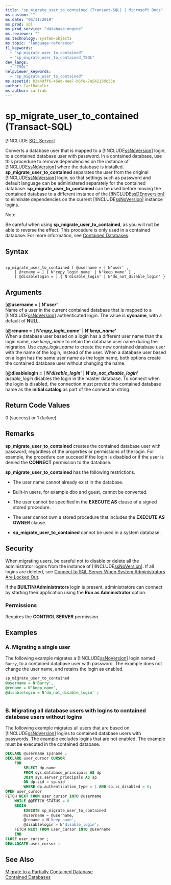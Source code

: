 ```yaml
---
title: "sp_migrate_user_to_contained (Transact-SQL) | Microsoft Docs"
ms.custom: ""
ms.date: "06/11/2019"
ms.prod: sql
ms.prod_service: "database-engine"
ms.reviewer: ""
ms.technology: system-objects
ms.topic: "language-reference"
f1_keywords: 
  - "sp_migrate_user_to_contained"
  - "sp_migrate_user_to_contained_TSQL"
dev_langs: 
  - "TSQL"
helpviewer_keywords: 
  - "sp_migrate_user_to_contained"
ms.assetid: b3a49ff6-46ad-4ee7-b6fe-7e54213dc33e
author: CarlRabeler
ms.author: carlrab
---
```

# sp_migrate_user_to_contained (Transact-SQL)
[!INCLUDE [SQL Server](../../includes/applies-to-version/sqlserver.md)]

  Converts a database user that is mapped to a [!INCLUDE[ssNoVersion](../../includes/ssnoversion-md.md)] login, to a contained database user with password. In a contained database, use this procedure to remove dependencies on the instance of [!INCLUDE[ssNoVersion](../../includes/ssnoversion-md.md)] where the database is installed. **sp_migrate_user_to_contained** separates the user from the original [!INCLUDE[ssNoVersion](../../includes/ssnoversion-md.md)] login, so that settings such as password and default language can be administered separately for the contained database. **sp_migrate_user_to_contained** can be used before moving the contained database to a different instance of the [!INCLUDE[ssDEnoversion](../../includes/ssdenoversion-md.md)] to eliminate dependencies on the current [!INCLUDE[ssNoVersion](../../includes/ssnoversion-md.md)] instance logins.  
  
> [!NOTE]
> Be careful when using **sp_migrate_user_to_contained**, as you will not be able to reverse the effect. This procedure is only used in a contained database. For more information, see [Contained Databases](../../relational-databases/databases/contained-databases.md).  
  
## Syntax  
  
```  
  
sp_migrate_user_to_contained [ @username = ] N'user' ,   
    [ @rename = ] { N'copy_login_name' | N'keep_name' } ,   
    [ @disablelogin = ] { N'disable_login' | N'do_not_disable_login' }   
```  
  
## Arguments  
 [**@username =** ] **N'***user***'**  
 Name of a user in the current contained database that is mapped to a [!INCLUDE[ssNoVersion](../../includes/ssnoversion-md.md)] authenticated login. The value is **sysname**, with a default of **NULL**.  
  
 [**@rename =** ] **N'***copy_login_name***'** | **N'***keep_name***'**  
 When a database user based on a login has a different user name than the login name, use *keep_name* to retain the database user name during the migration. Use *copy_login_name* to create the new contained database user with the name of the login, instead of the user. When a database user based on a login has the same user name as the login name, both options create the contained database user without changing the name.  
  
 [**@disablelogin =** ] **N'***disable_login***'** | **N'***do_not_disable_login***'**  
 *disable_login* disables the login in the master database. To connect when the login is disabled, the connection must provide the contained database name as the **initial catalog** as part of the connection string.  
  
## Return Code Values  
 0 (success) or 1 (failure)  
  
## Remarks  
 **sp_migrate_user_to_contained** creates the contained database user with password, regardless of the properties or permissions of the login. For example, the procedure can succeed if the login is disabled or if the user is denied the **CONNECT** permission to the database.  
  
 **sp_migrate_user_to_contained** has the following restrictions.  
  
-   The user name cannot already exist in the database.  
  
-   Built-in users, for example dbo and guest, cannot be converted.  
  
-   The user cannot be specified in the **EXECUTE AS** clause of a signed stored procedure.  
  
-   The user cannot own a stored procedure that includes the **EXECUTE AS OWNER** clause.  
  
-   **sp_migrate_user_to_contained** cannot be used in a system database.  
  
## Security  
 When migrating users, be careful not to disable or delete all the administrator logins from the instance of [!INCLUDE[ssNoVersion](../../includes/ssnoversion-md.md)]. If all logins are deleted, see [Connect to SQL Server When System Administrators Are Locked Out](../../database-engine/configure-windows/connect-to-sql-server-when-system-administrators-are-locked-out.md).  
  
 If the **BUILTIN\Administrators** login is present, administrators can connect by starting their application using the **Run as Administrator** option.  
  
### Permissions  
 Requires the **CONTROL SERVER** permission.  
  
## Examples  
  
### A. Migrating a single user  
 The following example migrates a [!INCLUDE[ssNoVersion](../../includes/ssnoversion-md.md)] login named `Barry`, to a contained database user with password. The example does not change the user name, and retains the login as enabled.  
  
```sql  
sp_migrate_user_to_contained   
@username = N'Barry',  
@rename = N'keep_name',  
@disablelogin = N'do_not_disable_login' ;  
  
```  
  
### B. Migrating all database users with logins to contained database users without logins  
 The following example migrates all users that are based on [!INCLUDE[ssNoVersion](../../includes/ssnoversion-md.md)] logins to contained database users with passwords. The example excludes logins that are not enabled. The example must be executed in the contained database.  
  
```sql  
DECLARE @username sysname ;  
DECLARE user_cursor CURSOR  
    FOR   
        SELECT dp.name   
        FROM sys.database_principals AS dp  
        JOIN sys.server_principals AS sp   
        ON dp.sid = sp.sid  
        WHERE dp.authentication_type = 1 AND sp.is_disabled = 0;  
OPEN user_cursor  
FETCH NEXT FROM user_cursor INTO @username  
    WHILE @@FETCH_STATUS = 0  
    BEGIN  
        EXECUTE sp_migrate_user_to_contained   
        @username = @username,  
        @rename = N'keep_name',  
        @disablelogin = N'disable_login';  
    FETCH NEXT FROM user_cursor INTO @username  
    END  
CLOSE user_cursor ;  
DEALLOCATE user_cursor ;  
```  
  
## See Also  
 [Migrate to a Partially Contained Database](../../relational-databases/databases/migrate-to-a-partially-contained-database.md)   
 [Contained Databases](../../relational-databases/databases/contained-databases.md)  
  
  
